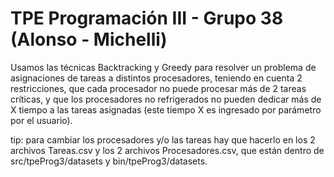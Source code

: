 # TPE Programación III - Grupo 38 (Alonso - Michelli)
Usamos las técnicas Backtracking y Greedy para resolver un problema de asignaciones de tareas a distintos procesadores, teniendo en cuenta 2 restricciones, que cada procesador no puede procesar más de 2 tareas críticas, y que los procesadores no refrigerados no pueden dedicar más de X tiempo a las tareas asignadas (este tiempo X es ingresado por parámetro por el usuario).



tip: para cambiar los procesadores y/o las tareas hay que hacerlo en los 2 archivos Tareas.csv y los 2 archivos Procesadores.csv, que están dentro de src/tpeProg3/datasets y bin/tpeProg3/datasets.
